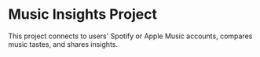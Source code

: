 # Music Insights Project

This project connects to users' Spotify or Apple Music accounts, compares music tastes, and shares insights. 






